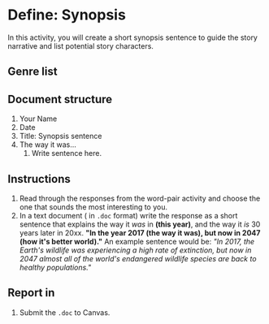 # Define: Synopsis

In this activity, you will create a short synopsis sentence to guide the story narrative and list potential story characters.

## Genre list



## Document structure

1. Your Name
2. Date
3. Title: Synopsis sentence
4. The way it was...
   1. Write sentence here.

## Instructions

1. Read through the responses from the word-pair activity and choose the one that sounds the most interesting to you.
2. In a text document \( in `.doc` format\) write the response as a short sentence that explains the way it _was_ in **\(this year\)**, and the way it _is_ 30 years later in 20xx. **"In the year 2017 \(the way it was\), but now in 2047 \(how it's better world\)."** An example sentence would be: _"In 2017, the Earth's wildlife was experiencing a high rate of extinction, but now in 2047 almost all of the world's endangered wildlife species are back to healthy populations."_

## Report in

1. Submit the `.doc` to Canvas.



